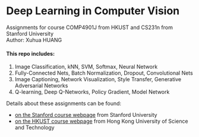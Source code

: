 # Deep Learning in Computer Vision
Assignments for course COMP4901J from HKUST and CS231n from Stanford University<br />
Author: Xuhua HUANG

#### This repo includes: #### 
1. Image Classification, kNN, SVM, Softmax, Neural Network
2. Fully-Connected Nets, Batch Normalization, Dropout, Convolutional Nets
3. Image Captioning, Network Visualization, Style Transfer, Generative Adversarial Networks
4. Q-learning, Deep Q-Networks, Policy Gradient, Model Network

Details about these assignments can be found:
* [on the Stanford course webpage](http://cs231n.github.io/) from Stanford University
* [on the HKUST course webpage](https://course.cse.ust.hk/comp4901j/Password_Only/programs/index.html) from Hong Kong University of Science and Technology



